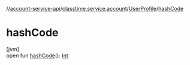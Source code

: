 //[account-service-api](../../../index.md)/[classtime.service.account](../index.md)/[UserProfile](index.md)/[hashCode](hash-code.md)

# hashCode

[jvm]\
open fun [hashCode](hash-code.md)(): [Int](https://kotlinlang.org/api/latest/jvm/stdlib/kotlin/-int/index.html)
